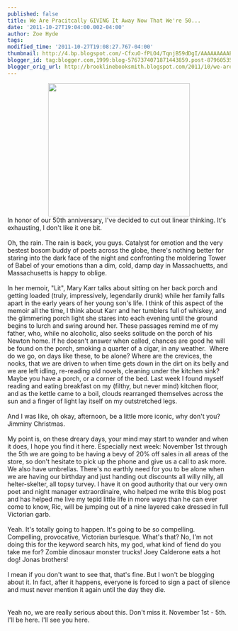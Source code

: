 ```yaml
---
published: false
title: We Are Pracitcally GIVING It Away Now That We're 50...
date: '2011-10-27T19:04:00.002-04:00'
author: Zoe Hyde
tags: 
modified_time: '2011-10-27T19:08:27.767-04:00'
thumbnail: http://4.bp.blogspot.com/-CfxuO-fPLO4/TqnjB59dDgI/AAAAAAAAAE4/uL_4yFGctOw/s72-c/AT_MagentFifty.jpg
blogger_id: tag:blogger.com,1999:blog-5767374071871443859.post-8796053535723080618
blogger_orig_url: http://brooklinebooksmith.blogspot.com/2011/10/we-are-pracitcally-giving-it-away-now.html
---
```


<div class="separator" style="clear: both; text-align: center;"><a href="http://4.bp.blogspot.com/-CfxuO-fPLO4/TqnjB59dDgI/AAAAAAAAAE4/uL_4yFGctOw/s1600/AT_MagentFifty.jpg" imageanchor="1" style="margin-left: 1em; margin-right: 1em;"><img border="0" height="300" src="http://4.bp.blogspot.com/-CfxuO-fPLO4/TqnjB59dDgI/AAAAAAAAAE4/uL_4yFGctOw/s320/AT_MagentFifty.jpg" width="320" /></a></div>In honor of our 50th anniversary, I've decided to cut out linear thinking. It's exhausting, I don't like it one bit. <br /><br />Oh, the rain. The rain is back, you guys. Catalyst for emotion and the very bestest bosom buddy of poets across the globe, there's nothing better for staring into the dark face of the night and confronting the moldering Tower of Babel of your emotions than a dim, cold, damp day in Massachuetts, and Massachusetts is happy to oblige. <br /><br />In her memoir, "Lit", Mary Karr talks about sitting on her back porch and getting loaded (truly, impressively, legendarily drunk) while her family falls apart in the early years of her young son's life. I think of this aspect of the memoir all the time, I think about Karr and her tumblers full of whiskey, and the glimmering porch light she stares into each evening until the ground begins to lurch and swing around her. These passages remind me of my father, who, while no alcoholic, also seeks solitude on the porch of his Newton home. If he doesn't answer when called, chances are good he will be found on the porch, smoking a quarter of a cigar, in any weather.&nbsp;&nbsp;Where do we go, on days like these, to be alone? Where are the crevices, the nooks, that we are driven to when time gets down in the dirt on its belly and we are left idling, re-reading old novels, cleaning under the kitchen sink? Maybe you have a porch, or a corner of the bed. Last week I found myself reading and eating breakfast on my (filthy, but never mind) kitchen floor, and as the kettle came to a boil, clouds rearranged themselves across the sun and a finger of light lay itself on my outstretched legs.<br /><br />And I was like, oh okay, afternoon, be a little more iconic, why don't you? Jimminy Christmas.<br /><br />My point is, on these dreary days, your mind may start to wander and when it does, I hope you find it here. Especially next week: November 1st through the 5th we are going to be having a bevy of 20% off sales in all areas of the store, so don't hesitate to pick up the phone and give us a call to ask more. We also have umbrellas. There's no earthly need for you to be alone when we are having our birthday and just handing out discounts all willy nilly, all helter-skelter, all topsy turvey. I have it on good authority that our very own poet and night manager extraordinaire, who helped me write this blog post and has helped me live my tepid little life in more ways than he can ever come to know, Ric, will be jumping out of a nine layered cake dressed in full Victorian garb. <br /><br />Yeah. It's totally going to happen. It's going to be so compelling. Compelling, provocative, Victorian burlesque. What's that? No, I'm not doing this for the keyword search hits, my god, what kind of fiend do you take me for? Zombie dinosaur monster trucks! Joey Calderone eats a hot dog! Jonas brothers!<br /><br />I mean if you don't want to see that, that's fine. But I won't be blogging about it. In fact, after it happens, everyone is forced to sign a pact of silence and must never mention it again until the day they die. <br /><br /><div class="separator" style="clear: both; text-align: center;"><br /></div>Yeah no, we are really serious about this. Don't miss it. November 1st - 5th. I'll be here. I'll see you here.